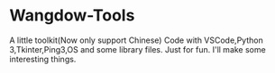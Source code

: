 # Wangdow-Tools
A little toolkit(Now only support Chinese)
Code with VSCode,Python 3,Tkinter,Ping3,OS and some library files.
Just for fun.
I'll make some interesting things.

